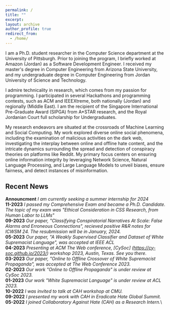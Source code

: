 ```yaml
---
permalink: /
title: ""
excerpt: 
layout: archive
author_profile: true
redirect_from:
  - /home/
---
```


I am a Ph.D. student researcher in the Computer Science department at the University of Pittsburgh. Prior to joining the program, I briefly worked at Amazon (Jordan) as a Software Development Engineer. I received my master's degree in Computer Engineering from Arizona State University, and my undergraduate degree in Computer Engineering from Jordan University of Science and Technology.

I admire technicality in research, which comes from my passion for programming. I participated in several Hackathons and programming contests, such as ACM and IEEEXtreme, both nationally (Jordan) and regionally (Middle East). I am the recipient of the Singapore International Pre-Graduate Award (SIPGA) from A*STAR research, and the Royal Jordanian Court full scholarship for Undergraduates.

My research endeavors are situated at the crossroads of Machine Learning and Social Computing. My work explored diverse online social phenomena, including the examination of malicious activities on the dark web, investigating the interplay between online and offline hate content, and the intricate dynamics surrounding the spread and detection of conspiracy theories on platforms like Reddit. My primary focus centers on ensuring online information integrity by leveraging Network Science, Natural Language Processing, and Large Language Models to unveil biases, ensure fairness, and detect instances of misinformation.


## Recent News
**Announcment** *I am currently seeking a summer internship for 2024*\
**11-2023** *I passed my Comprehensive Exam and became a Ph.D. Candidate. The topic of my exam was "Ethical Consideration in CSS Research, from Human Labor to LLMs"*\
**09-2023** *Our paper, "Classifying Conspiratorial Narratives At Scale: False Alarms and Erroneous Connections", recieved positive R&R notes for ICWSM 24. The resubmission will be in January, 2024.*\
**05-2023** *Our paper, "A Weakly Supervised Classifier and Dataset of White Supremacist Language", was accepted at IEEE ACL*\
**04-2023** *Presenting at ACM The Web conference, [CySoc] (https://cy-soc.github.io/2023/) workshop 2023, Austin, Texas. See you there.* \
**03-2023** *Our paper, "Online to Offline Crossover of White Supremacist Propaganda", was accepted at The Web Conference 2023.*\
**02-2023** *Our work "Online to Offline Propaganda" is under review at CySoc 2023.*\
**01-2023** *Our work "White Supremacist Language" is under review at ACL 2023.*\
**10-2022** *I was invited to talk at CAH workshop at CMU.*\
**09-2022** *I presented my work with CAH in Eradicate Hate Global Summit.*\
**05-2022** *I joined Collaboratory Against Hate (CAH) as a Research Intern.*\

